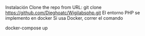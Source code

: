 Instalación
Clone the repo from URL: git clone https://github.com/Dieghoatc/Wigilabsphp.git
El entorno PHP se implemento en docker
Si usa Docker, correr el comando


docker-compose up
